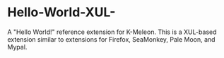 # Hello-World-XUL-
A "Hello World!" reference extension for K-Meleon. This is a XUL-based extension similar to extensions for Firefox, SeaMonkey, Pale Moon, and Mypal.
